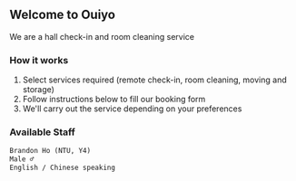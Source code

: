 ## Welcome to Ouiyo

We are a hall check-in and room cleaning service

### How it works

1. Select services required (remote check-in, room cleaning, moving and storage)
2. Follow instructions below to fill our booking form
3. We'll carry out the service depending on your preferences

### Available Staff

```markdown
Brandon Ho (NTU, Y4)
Male ♂️
English / Chinese speaking 
